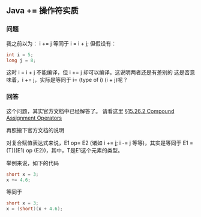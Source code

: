 ## Java += 操作符实质

### 问题
我之前以为：
i += j 等同于 i = i + j;
但假设有：
```java
int i = 5;
long j = 8;
```
这时 i = i + j 不能编译，但 i += j 却可以编译。这说明两者还是有差别的
这是否意味着，i += j，实际是等同于 i= (type of i) (i + j)呢？

### 回答
这个问题，其实官方文档中已经解答了。 请看这里 [§15.26.2 Compound Assignment Operators](http://docs.oracle.com/javase/specs/jls/se8/html/jls-15.html#jls-15.26.2)


再照搬下官方文档的说明


对复合赋值表达式来说，E1 op= E2 (诸如 i += j; i -= j 等等)，其实是等同于 E1 = (T)((E1) op (E2))，其中，T是E1这个元素的类型。

举例来说，如下的代码
```java
short x = 3;
x += 4.6;
```
等同于
```java
short x = 3;
x = (short)(x + 4.6);
```


 